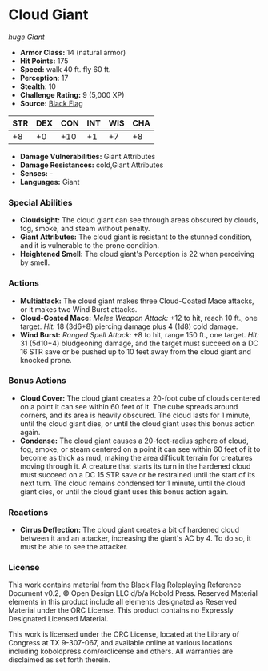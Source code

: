 # Cloud Giant

*huge* *Giant*

- **Armor Class:** 14 (natural armor)
- **Hit Points:** 175 
- **Speed:** walk 40 ft. fly 60 ft.
- **Perception**: 17
- **Stealth**: 10
- **Challenge Rating:** 9 (5,000 XP)
- **Source:** [Black Flag](https://koboldpress.com/kpstore/product/tovrpg-pg-mv/)

| STR | DEX | CON | INT | WIS | CHA |
| --- | --- | --- | --- | --- | --- |
| +8 | +0 | +10 | +1 | +7 | +8 |

- **Damage Vulnerabilities:** Giant Attributes
- **Damage Resistances:** cold,Giant Attributes
- **Senses:** -
- **Languages:** Giant

### Special Abilities

- **Cloudsight:** The cloud giant can see through areas obscured by clouds, fog, smoke, and steam without penalty.
- **Giant Attributes:** The cloud giant is resistant to the stunned condition, and it is vulnerable to the prone condition.
- **Heightened Smell:** The cloud giant's Perception is 22 when perceiving by smell.

### Actions

- **Multiattack:** The cloud giant makes three Cloud-Coated Mace attacks, or it makes two Wind Burst attacks.
- **Cloud-Coated Mace:** _Melee Weapon Attack:_ +12 to hit, reach 10 ft., one target. _Hit:_ 18 (3d6+8) piercing damage plus 4 (1d8) cold damage.
- **Wind Burst:** _Ranged Spell Attack:_ +8 to hit, range 150 ft., one target. _Hit:_ 31 (5d10+4) bludgeoning damage, and the target must succeed on a DC 16 STR save or be pushed up to 10 feet away from the cloud giant and knocked prone.

### Bonus Actions

- **Cloud Cover:** The cloud giant creates a 20-foot cube of clouds centered on a point it can see within 60 feet of it. The cube spreads around corners, and its area is heavily obscured. The cloud lasts for 1 minute, until the cloud giant dies, or until the cloud giant uses this bonus action again.
- **Condense:** The cloud giant causes a 20-foot-radius sphere of cloud, fog, smoke, or steam centered on a point it can see within 60 feet of it to become as thick as mud, making the area difficult terrain for creatures moving through it. A creature that starts its turn in the hardened cloud must succeed on a DC 15 STR save or be restrained until the start of its next turn. The cloud remains condensed for 1 minute, until the cloud giant dies, or until the cloud giant uses this bonus action again.

### Reactions

- **Cirrus Deflection:** The cloud giant creates a bit of hardened cloud between it and an attacker, increasing the giant's AC by 4. To do so, it must be able to see the attacker.


### License

This work contains material from the Black Flag Roleplaying Reference Document v0.2, © Open Design LLC d/b/a Kobold Press. Reserved Material elements in this product include all elements designated as Reserved Material under the ORC License. This product contains no Expressly Designated Licensed Material.

This work is licensed under the ORC License, located at the Library of Congress at TX 9-307-067, and available online at various locations including koboldpress.com/orclicense and others. All warranties are disclaimed as set forth therein.

